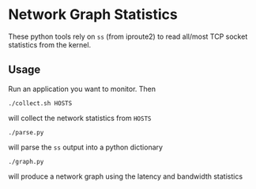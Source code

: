 # Network Graph Statistics

These python tools rely on `ss` (from iproute2) to read all/most TCP socket statistics from the kernel.

## Usage

Run an application you want to monitor. Then

```./collect.sh HOSTS```

will collect the network statistics from `HOSTS`

```./parse.py```

will parse the `ss` output into a python dictionary

```./graph.py```

will produce a network graph using the latency and bandwidth statistics
